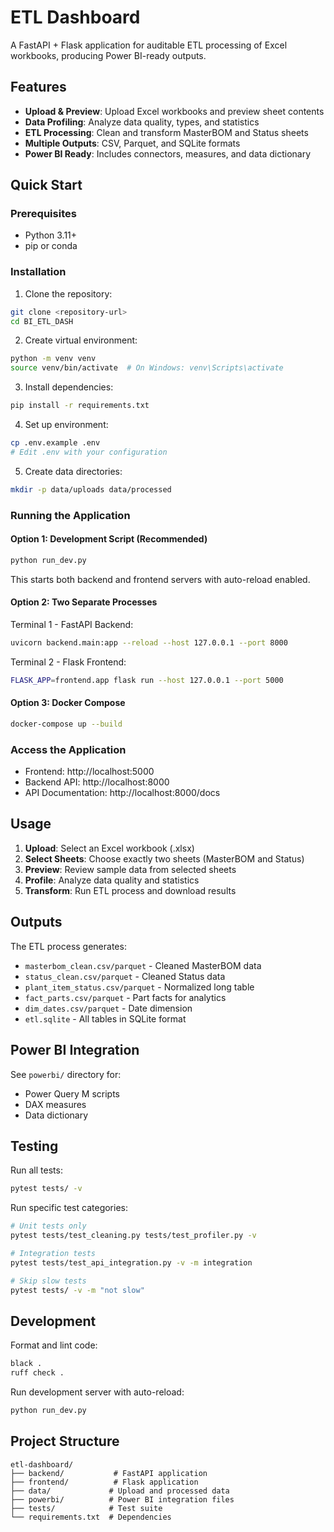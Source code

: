 # ETL Dashboard

A FastAPI + Flask application for auditable ETL processing of Excel workbooks, producing Power BI-ready outputs.

## Features

- **Upload & Preview**: Upload Excel workbooks and preview sheet contents
- **Data Profiling**: Analyze data quality, types, and statistics
- **ETL Processing**: Clean and transform MasterBOM and Status sheets
- **Multiple Outputs**: CSV, Parquet, and SQLite formats
- **Power BI Ready**: Includes connectors, measures, and data dictionary

## Quick Start

### Prerequisites

- Python 3.11+
- pip or conda

### Installation

1. Clone the repository:
```bash
git clone <repository-url>
cd BI_ETL_DASH
```

2. Create virtual environment:
```bash
python -m venv venv
source venv/bin/activate  # On Windows: venv\Scripts\activate
```

3. Install dependencies:
```bash
pip install -r requirements.txt
```

4. Set up environment:
```bash
cp .env.example .env
# Edit .env with your configuration
```

5. Create data directories:
```bash
mkdir -p data/uploads data/processed
```

### Running the Application

#### Option 1: Development Script (Recommended)
```bash
python run_dev.py
```
This starts both backend and frontend servers with auto-reload enabled.

#### Option 2: Two Separate Processes

Terminal 1 - FastAPI Backend:
```bash
uvicorn backend.main:app --reload --host 127.0.0.1 --port 8000
```

Terminal 2 - Flask Frontend:
```bash
FLASK_APP=frontend.app flask run --host 127.0.0.1 --port 5000
```

#### Option 3: Docker Compose
```bash
docker-compose up --build
```

### Access the Application

- Frontend: http://localhost:5000
- Backend API: http://localhost:8000
- API Documentation: http://localhost:8000/docs

## Usage

1. **Upload**: Select an Excel workbook (.xlsx)
2. **Select Sheets**: Choose exactly two sheets (MasterBOM and Status)
3. **Preview**: Review sample data from selected sheets
4. **Profile**: Analyze data quality and statistics
5. **Transform**: Run ETL process and download results

## Outputs

The ETL process generates:

- `masterbom_clean.csv/parquet` - Cleaned MasterBOM data
- `status_clean.csv/parquet` - Cleaned Status data
- `plant_item_status.csv/parquet` - Normalized long table
- `fact_parts.csv/parquet` - Part facts for analytics
- `dim_dates.csv/parquet` - Date dimension
- `etl.sqlite` - All tables in SQLite format

## Power BI Integration

See `powerbi/` directory for:
- Power Query M scripts
- DAX measures
- Data dictionary

## Testing

Run all tests:
```bash
pytest tests/ -v
```

Run specific test categories:
```bash
# Unit tests only
pytest tests/test_cleaning.py tests/test_profiler.py -v

# Integration tests
pytest tests/test_api_integration.py -v -m integration

# Skip slow tests
pytest tests/ -v -m "not slow"
```

## Development

Format and lint code:
```bash
black .
ruff check .
```

Run development server with auto-reload:
```bash
python run_dev.py
```

## Project Structure

```
etl-dashboard/
├── backend/           # FastAPI application
├── frontend/          # Flask application  
├── data/             # Upload and processed data
├── powerbi/          # Power BI integration files
├── tests/            # Test suite
└── requirements.txt  # Dependencies
```

